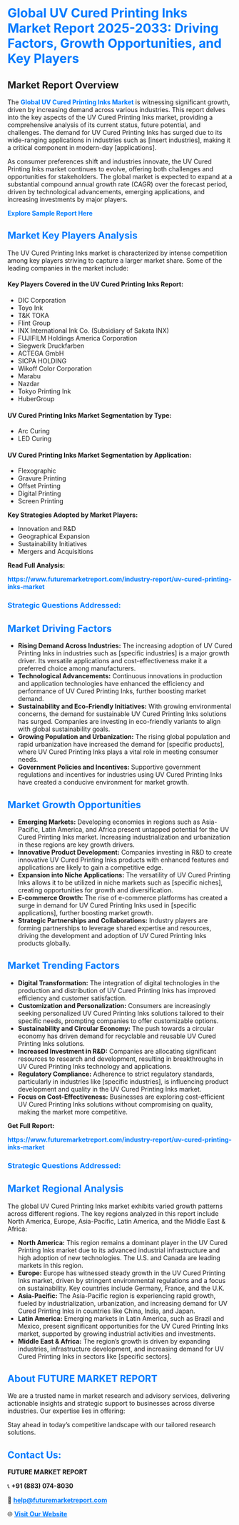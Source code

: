 <h1 style="color: #007BFF;">Global UV Cured Printing Inks Market Report 2025-2033: Driving Factors, Growth Opportunities, and Key Players</h1>

<section id="overview">
<h2>Market Report Overview</h2>
<p>The <a href="https://www.futuremarketreport.com/industry-report/uv-cured-printing-inks-market" style="color: #007BFF; text-decoration: none;"><strong>Global UV Cured Printing Inks Market</strong></a> is witnessing significant growth, driven by increasing demand across various industries. This report delves into the key aspects of the UV Cured Printing Inks market, providing a comprehensive analysis of its current status, future potential, and challenges. The demand for UV Cured Printing Inks has surged due to its wide-ranging applications in industries such as [insert industries], making it a critical component in modern-day [applications].</p>
<p>As consumer preferences shift and industries innovate, the UV Cured Printing Inks market continues to evolve, offering both challenges and opportunities for stakeholders. The global market is expected to expand at a substantial compound annual growth rate (CAGR) over the forecast period, driven by technological advancements, emerging applications, and increasing investments by major players.</p>
</section>

<section id="overview">
<p><a href="https://www.futuremarketreport.com/request-sample/reportId=91677" style="color: #007BFF; text-decoration: none;"><strong>Explore Sample Report Here</strong></a></p>
</section>

<section id="key-players">
<h2 style="color: #007BFF;">Market Key Players Analysis</h2>
<p>The UV Cured Printing Inks market is characterized by intense competition among key players striving to capture a larger market share. Some of the leading companies in the market include:</p>
<h4>Key Players Covered in the UV Cured Printing Inks Report:</h4>
<ul><li>DIC Corporation</li><li>Toyo Ink</li><li>T&amp;K TOKA</li><li>Flint Group</li><li>INX International Ink Co. (Subsidiary of Sakata INX)</li><li>FUJIFILM Holdings America Corporation</li><li>Siegwerk Druckfarben</li><li>ACTEGA GmbH</li><li>SICPA HOLDING</li><li>Wikoff Color Corporation</li><li>Marabu</li><li>Nazdar</li><li>Tokyo Printing Ink</li><li>HuberGroup</li></ul>
<h4>UV Cured Printing Inks Market Segmentation by Type:</h4>
<ul><li>Arc Curing</li><li>LED Curing</li></ul>

<h4>UV Cured Printing Inks Market Segmentation by Application:</h4>
<ul><li>Flexographic</li><li>Gravure Printing</li><li>Offset Printing</li><li>Digital Printing</li><li>Screen Printing</li></ul>
<p><strong>Key Strategies Adopted by Market Players:</strong></p>
<ul>
<li>Innovation and R&D</li>
<li>Geographical Expansion</li>
<li>Sustainability Initiatives</li>
<li>Mergers and Acquisitions</li>
</ul>
</section>

<section>
<p><strong>Read Full Analysis: </strong></p><a href="https://www.futuremarketreport.com/industry-report/uv-cured-printing-inks-market" style="color: #007BFF; text-decoration: none;"><strong>https://www.futuremarketreport.com/industry-report/uv-cured-printing-inks-market</strong></a>
<h3 style="color: #007BFF;">Strategic Questions Addressed:</h3>
</section>

<section id="driving-factors">
<h2 style="color: #007BFF;">Market Driving Factors</h2>
<ul>
<li><strong>Rising Demand Across Industries:</strong> The increasing adoption of UV Cured Printing Inks in industries such as [specific industries] is a major growth driver. Its versatile applications and cost-effectiveness make it a preferred choice among manufacturers.</li>
<li><strong>Technological Advancements:</strong> Continuous innovations in production and application technologies have enhanced the efficiency and performance of UV Cured Printing Inks, further boosting market demand.</li>
<li><strong>Sustainability and Eco-Friendly Initiatives:</strong> With growing environmental concerns, the demand for sustainable UV Cured Printing Inks solutions has surged. Companies are investing in eco-friendly variants to align with global sustainability goals.</li>
<li><strong>Growing Population and Urbanization:</strong> The rising global population and rapid urbanization have increased the demand for [specific products], where UV Cured Printing Inks plays a vital role in meeting consumer needs.</li>
<li><strong>Government Policies and Incentives:</strong> Supportive government regulations and incentives for industries using UV Cured Printing Inks have created a conducive environment for market growth.</li>
</ul>
</section>

<section id="growth-opportunities">
<h2 style="color: #007BFF;">Market Growth Opportunities</h2>
<ul>
<li><strong>Emerging Markets:</strong> Developing economies in regions such as Asia-Pacific, Latin America, and Africa present untapped potential for the UV Cured Printing Inks market. Increasing industrialization and urbanization in these regions are key growth drivers.</li>
<li><strong>Innovative Product Development:</strong> Companies investing in R&D to create innovative UV Cured Printing Inks products with enhanced features and applications are likely to gain a competitive edge.</li>
<li><strong>Expansion into Niche Applications:</strong> The versatility of UV Cured Printing Inks allows it to be utilized in niche markets such as [specific niches], creating opportunities for growth and diversification.</li>
<li><strong>E-commerce Growth:</strong> The rise of e-commerce platforms has created a surge in demand for UV Cured Printing Inks used in [specific applications], further boosting market growth.</li>
<li><strong>Strategic Partnerships and Collaborations:</strong> Industry players are forming partnerships to leverage shared expertise and resources, driving the development and adoption of UV Cured Printing Inks products globally.</li>
</ul>
</section>

<section id="trending-factors">
<h2 style="color: #007BFF;">Market Trending Factors</h2>
<ul>
<li><strong>Digital Transformation:</strong> The integration of digital technologies in the production and distribution of UV Cured Printing Inks has improved efficiency and customer satisfaction.</li>
<li><strong>Customization and Personalization:</strong> Consumers are increasingly seeking personalized UV Cured Printing Inks solutions tailored to their specific needs, prompting companies to offer customizable options.</li>
<li><strong>Sustainability and Circular Economy:</strong> The push towards a circular economy has driven demand for recyclable and reusable UV Cured Printing Inks solutions.</li>
<li><strong>Increased Investment in R&D:</strong> Companies are allocating significant resources to research and development, resulting in breakthroughs in UV Cured Printing Inks technology and applications.</li>
<li><strong>Regulatory Compliance:</strong> Adherence to strict regulatory standards, particularly in industries like [specific industries], is influencing product development and quality in the UV Cured Printing Inks market.</li>
<li><strong>Focus on Cost-Effectiveness:</strong> Businesses are exploring cost-efficient UV Cured Printing Inks solutions without compromising on quality, making the market more competitive.</li>
</ul>
</section>

<section>
<p><strong>Get Full Report: </strong></p><a href="https://www.futuremarketreport.com/industry-report/uv-cured-printing-inks-market" style="color: #007BFF; text-decoration: none;"><strong>https://www.futuremarketreport.com/industry-report/uv-cured-printing-inks-market</strong></a>
<h3 style="color: #007BFF;">Strategic Questions Addressed:</h3>
</section>


<section id="regional-analysis">
<h2 style="color: #007BFF;">Market Regional Analysis</h2>
<p>The global UV Cured Printing Inks market exhibits varied growth patterns across different regions. The key regions analyzed in this report include North America, Europe, Asia-Pacific, Latin America, and the Middle East & Africa:</p>
<ul>
<li><strong>North America:</strong> This region remains a dominant player in the UV Cured Printing Inks market due to its advanced industrial infrastructure and high adoption of new technologies. The U.S. and Canada are leading markets in this region.</li>
<li><strong>Europe:</strong> Europe has witnessed steady growth in the UV Cured Printing Inks market, driven by stringent environmental regulations and a focus on sustainability. Key countries include Germany, France, and the U.K.</li>
<li><strong>Asia-Pacific:</strong> The Asia-Pacific region is experiencing rapid growth, fueled by industrialization, urbanization, and increasing demand for UV Cured Printing Inks in countries like China, India, and Japan.</li>
<li><strong>Latin America:</strong> Emerging markets in Latin America, such as Brazil and Mexico, present significant opportunities for the UV Cured Printing Inks market, supported by growing industrial activities and investments.</li>
<li><strong>Middle East & Africa:</strong> The region’s growth is driven by expanding industries, infrastructure development, and increasing demand for UV Cured Printing Inks in sectors like [specific sectors].</li>
</ul>
</section>

<footer>
<h2 style="color: #007BFF;">About FUTURE MARKET REPORT</h2>
<p>We are a trusted name in market research and advisory services, delivering actionable insights and strategic support to businesses across diverse industries. Our expertise lies in offering:</p>

<p>Stay ahead in today’s competitive landscape with our tailored research solutions.</p>

<h2 style="color: #007BFF;">Contact Us:</h2>
<p><strong>FUTURE MARKET REPORT</strong></p>
<p>📞 <strong>+91 (883) 074-8030</strong></p>
<p>📧 <strong><a href="mailto:help@futuremarketreport.com" style="color: #007BFF;">help@futuremarketreport.com</a></strong></p>
<p>🌐 <strong><a href="https://www.futuremarketreport.com/" style="color: #007BFF;">Visit Our Website</a></strong></p>
</footer>